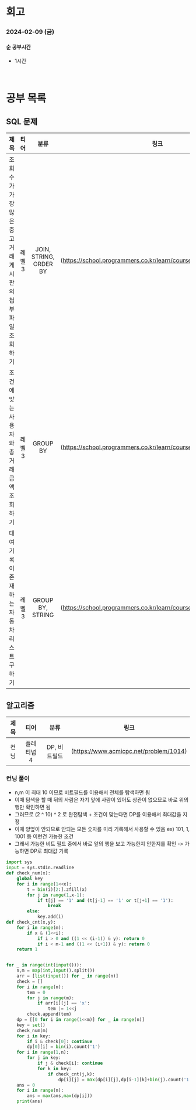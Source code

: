 # 회고

### 2024-02-09 (금)

#### 순 공부시간

- 1시간

<br>

# 공부 목록

## SQL 문제

|                          제목                          |  티어  |          분류          |                                링크                                |
| :----------------------------------------------------: | :----: | :--------------------: | :----------------------------------------------------------------: |
| 조회수가 가장 많은 중고거래 게시판의 첨부파일 조회하기 | 레벨 3 | JOIN, STRING, ORDER BY | (https://school.programmers.co.kr/learn/courses/30/lessons/164671) |
|       조건에 맞는 사용자와 총 거래금액 조회하기        | 레벨 3 |        GROUP BY        | (https://school.programmers.co.kr/learn/courses/30/lessons/164668) |
|       대여 기록이 존재하는 자동차 리스트 구하기        | 레벨 3 |    GROUP BY, STRING    | (https://school.programmers.co.kr/learn/courses/30/lessons/157341) |

## 알고리즘

| 제목 |    티어    |     분류     |                  링크                  |
| :--: | :--------: | :----------: | :------------------------------------: |
| 컨닝 | 플레티넘 4 | DP, 비트필드 | (https://www.acmicpc.net/problem/1014) |

### 컨닝 풀이

- n,m 이 최대 10 이므로 비트필드를 이용해서 전체를 탐색하면 됨
- 이때 탐색을 할 때 뒤의 사람은 자기 앞에 사람이 있어도 상관이 없으므로 바로 위의 행만 확인하면 됨
- 그러므로 (2 ^ 10) ^ 2 로 완전탐색 + 조건이 맞는다면 DP를 이용해서 최대값을 지정
- 이때 양옆이 안되므로 안되는 모든 숫자를 미리 기록해서 사용할 수 있음 ex) 101, 1, 1001 등 이런건 가능한 조건
- 그래서 가능한 비트 필드 중에서 바로 앞의 행을 보고 가능한지 안한지를 확인 -> 가능하면 DP로 최대값 기록

```python
import sys
input = sys.stdin.readline
def check_num(x):
    global key
    for i in range(1<<x):
        t = bin(i)[2:].zfill(x)
        for j in range(1,x-1):
            if t[j] == '1' and (t[j-1] == '1' or t[j+1] == '1'):
                break
        else:
            key.add(i)
def check_cnt(x,y):
    for i in range(m):
        if x & (1<<i):
            if i > 0 and ((1 << (i-1)) & y): return 0
            if i < m-1 and ((1 << (i+1)) & y): return 0
    return 1


for _ in range(int(input())):
    n,m = map(int,input().split())
    arr = [list(input()) for _ in range(n)]
    check = []
    for i in range(n):
        tem = 0
        for j in range(m):
            if arr[i][j] == 'x':
                tem |= 1<<j
        check.append(tem)
    dp = [[0 for i in range(1<<m)] for _ in range(n)]
    key = set()
    check_num(m)
    for i in key:
        if i & check[0]: continue
        dp[0][i] = bin(i).count('1')
    for i in range(1,n):
        for j in key:
            if j & check[i]: continue
            for k in key:
                if check_cnt(j,k):
                    dp[i][j] = max(dp[i][j],dp[i-1][k]+bin(j).count('1'))
    ans = 0
    for i in range(n):
        ans = max(ans,max(dp[i]))
    print(ans)
```
